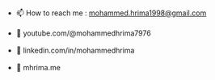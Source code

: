 - 📫 How to reach me : mohammed.hrima1998@gmail.com <br /> <br />
- :red_circle: youtube.com/@mohammedhrima7976 <br /> <br />
- :briefcase: linkedin.com/in/mohammedhrima <br /> <br />
- :link: mhrima.me <br /> <br />
